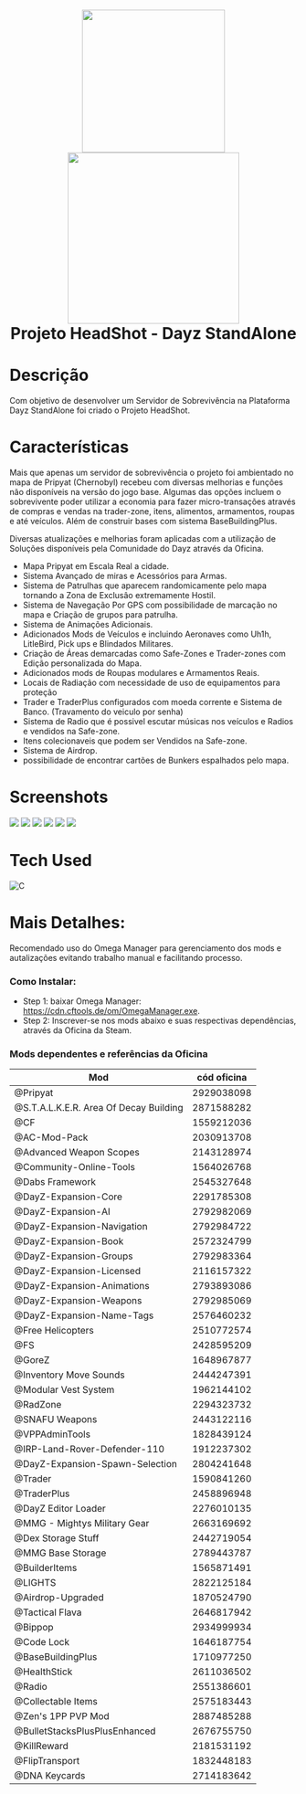 <div align="center">
      <h1> <img src="https://i.imgur.com/TbjfGoQ.png" width="250px"> <br/> <img src="https://upload.wikimedia.org/wikipedia/sr/thumb/e/ec/Chernobyl_logo.png/800px-Chernobyl_logo.png?20190601184330" width="300px"> <br/>Projeto HeadShot - Dayz StandAlone</h1>
     </div>


# Descrição
Com objetivo de desenvolver um Servidor de Sobrevivência na Plataforma Dayz StandAlone foi criado o Projeto HeadShot.

# Características
Mais que apenas um servidor de sobrevivência o projeto foi ambientado no mapa de Pripyat (Chernobyl) recebeu com diversas melhorias e funções não disponíveis na versão do jogo base. Algumas das opções incluem o sobrevivente poder utilizar a economia para fazer micro-transações através de compras e vendas na trader-zone, itens, alimentos, armamentos, roupas e até veículos. Além de construir bases com sistema BaseBuildingPlus.  

Diversas atualizações e melhorias foram aplicadas com a utilização de Soluções disponíveis pela Comunidade do Dayz através da Oficina.

- Mapa Pripyat em Escala Real a cidade.
- Sistema Avançado de miras e Acessórios para Armas.
- Sistema de Patrulhas que aparecem randomicamente pelo mapa tornando a Zona de Exclusâo extremamente Hostil.
- Sistema de Navegação Por GPS com possibilidade de marcação no mapa e Criação de grupos para patrulha.
- Sistema de Animações Adicionais.
- Adicionados Mods de Veículos e incluindo Aeronaves como Uh1h, LitleBird, Pick ups e Blindados Militares.
- Criação de Áreas demarcadas como Safe-Zones e Trader-zones com Edição personalizada do Mapa.
- Adicionados mods de Roupas modulares e Armamentos Reais.
- Locais de Radiação com necessidade de uso de equipamentos para proteção
- Trader e TraderPlus configurados com moeda corrente e Sistema de Banco. (Travamento do veiculo por senha)
- Sistema de Radio que é possivel escutar músicas nos veículos e Radios e vendidos na Safe-zone.
- Itens colecionaveis que podem ser Vendidos na Safe-zone.
- Sistema de Airdrop.
- possibilidade de encontrar cartões de Bunkers espalhados pelo mapa.


# Screenshots
 <img src= "https://i.imgur.com/2eFzPMq.png"> <img src= "https://i.imgur.com/SAY2wMi.jpeg">
 <img src="https://images-ext-1.discordapp.net/external/kRDevZkMNGeLGz1-GM7-r1XfkAXue2QxPYVQ1olgQ10/https/i.imgur.com/I11dRNl.png?width=871&height=569"> <img src="https://images-ext-2.discordapp.net/external/auNfVj-qip9KqJU_FsKOCpbJmBrm86IeU6SetWblBjk/https/i.imgur.com/eAWWazg.png"> <img src="https://images-ext-1.discordapp.net/external/PQQD9d7eBhSTLv8bcVw0xbAqKoA7a6ze0b_FZL9rW0Y/https/i.imgur.com/V0ersvr.jpg?width=871&height=490"> <img src="https://images-ext-1.discordapp.net/external/SRp8JdmXzghIHEPjfEZ1RaqX8qpteoSdj4o4Ljb3wHc/https/i.imgur.com/zRrQ5Vw.jpg?width=871&height=490">
# Tech Used
 ![C](https://img.shields.io/badge/c-%2300599C.svg?style=for-the-badge&logo=c&logoColor=white)
      


      
# Mais Detalhes:
Recomendado uso do Omega Manager para gerenciamento dos mods e autalizações evitando trabalho manual e facilitando processo. 

### Como Instalar:
- Step 1: baixar Omega Manager: https://cdn.cftools.de/om/OmegaManager.exe.
- Step 2: Inscrever-se nos mods abaixo e suas respectivas dependências, através da Oficina da Steam.

### Mods dependentes e referências da Oficina
| Mod | cód oficina |
| ----------- | ----------- |
| @Pripyat | 2929038098 |
| @S.T.A.L.K.E.R. Area Of Decay Building | 2871588282 |
| @CF | 1559212036 |
| @AC-Mod-Pack | 2030913708 |
| @Advanced Weapon Scopes | 2143128974 |
| @Community-Online-Tools | 1564026768 |
| @Dabs Framework | 2545327648 |
| @DayZ-Expansion-Core | 2291785308 |
| @DayZ-Expansion-AI | 2792982069 |
| @DayZ-Expansion-Navigation | 2792984722 |
| @DayZ-Expansion-Book | 2572324799 |
| @DayZ-Expansion-Groups | 2792983364 |
| @DayZ-Expansion-Licensed | 2116157322 |
| @DayZ-Expansion-Animations | 2793893086 |
| @DayZ-Expansion-Weapons | 2792985069 |
| @DayZ-Expansion-Name-Tags | 2576460232 |
| @Free Helicopters | 2510772574 |
| @FS | 2428595209 |
| @GoreZ | 1648967877 |
| @Inventory Move Sounds | 2444247391 |
| @Modular Vest System | 1962144102 |  
| @RadZone | 2294323732 |
| @SNAFU Weapons | 2443122116 |
| @VPPAdminTools | 1828439124 |
| @IRP-Land-Rover-Defender-110 | 1912237302 |
| @DayZ-Expansion-Spawn-Selection | 2804241648 |
| @Trader | 1590841260 |
| @TraderPlus | 2458896948 |
| @DayZ Editor Loader | 2276010135 |
| @MMG - Mightys Military Gear | 2663169692 |
| @Dex Storage Stuff | 2442719054 |
| @MMG Base Storage | 2789443787 |
| @BuilderItems | 1565871491 |
| @LIGHTS | 2822125184 |
| @Airdrop-Upgraded | 1870524790 |
| @Tactical Flava | 2646817942 |
| @Bippop | 2934999934 |
| @Code Lock | 1646187754 |
| @BaseBuildingPlus | 1710977250 |
| @HealthStick | 2611036502 |
| @Radio | 2551386601 |
| @Collectable Items | 2575183443 |
| @Zen's 1PP PVP Mod | 2887485288 |
| @BulletStacksPlusPlusEnhanced | 2676755750 |
| @KillReward | 2181531192 |
| @FlipTransport | 1832448183 |
| @DNA Keycards | 2714183642 |






